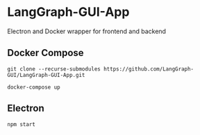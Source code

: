 # LangGraph-GUI-App

Electron and Docker wrapper for frontend and backend


## Docker Compose
```
git clone --recurse-submodules https://github.com/LangGraph-GUI/LangGraph-GUI-App.git
```

```
docker-compose up
```

## Electron 
```
npm start
```